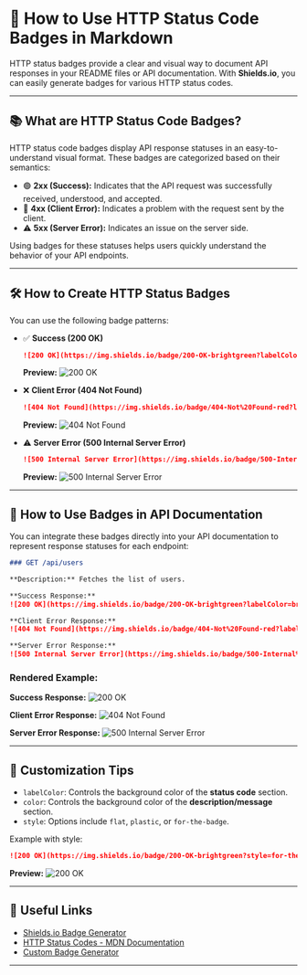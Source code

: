 # 🚀 **How to Use HTTP Status Code Badges in Markdown**

HTTP status badges provide a clear and visual way to document API responses in your README files or API documentation. With **Shields.io**, you can easily generate badges for various HTTP status codes.

---

## 📚 **What are HTTP Status Code Badges?**

HTTP status code badges display API response statuses in an easy-to-understand visual format. These badges are categorized based on their semantics:

- 🟢 **2xx (Success):** Indicates that the API request was successfully received, understood, and accepted.
- 🔴 **4xx (Client Error):** Indicates a problem with the request sent by the client.
- ⚠️ **5xx (Server Error):** Indicates an issue on the server side.

Using badges for these statuses helps users quickly understand the behavior of your API endpoints.

---

## 🛠️ **How to Create HTTP Status Badges**

You can use the following badge patterns:

- ✅ **Success (200 OK)**
  ```markdown
  ![200 OK](https://img.shields.io/badge/200-OK-brightgreen?labelColor=brightgreen&color=lightgrey)
  ```
  **Preview:**
  ![200 OK](https://img.shields.io/badge/200-OK-brightgreen?labelColor=brightgreen&color=lightgrey)

- ❌ **Client Error (404 Not Found)**
  ```markdown
  ![404 Not Found](https://img.shields.io/badge/404-Not%20Found-red?labelColor=red&color=lightgrey)
  ```
  **Preview:**
  ![404 Not Found](https://img.shields.io/badge/404-Not%20Found-red?labelColor=red&color=lightgrey)

- ⚠️ **Server Error (500 Internal Server Error)**
  ```markdown
  ![500 Internal Server Error](https://img.shields.io/badge/500-Internal%20Server%20Error-yellow?labelColor=yellow&color=lightgrey)
  ```
  **Preview:**
  ![500 Internal Server Error](https://img.shields.io/badge/500-Internal%20Server%20Error-yellow?labelColor=yellow&color=lightgrey)

---

## 🎯 **How to Use Badges in API Documentation**

You can integrate these badges directly into your API documentation to represent response statuses for each endpoint:

```markdown
### GET /api/users

**Description:** Fetches the list of users.

**Success Response:**
![200 OK](https://img.shields.io/badge/200-OK-brightgreen?labelColor=brightgreen&color=lightgrey)

**Client Error Response:**
![404 Not Found](https://img.shields.io/badge/404-Not%20Found-red?labelColor=red&color=lightgrey)

**Server Error Response:**
![500 Internal Server Error](https://img.shields.io/badge/500-Internal%20Server%20Error-yellow?labelColor=yellow&color=lightgrey)
```

### **Rendered Example:**

**Success Response:**
![200 OK](https://img.shields.io/badge/200-OK-brightgreen?labelColor=brightgreen&color=lightgrey)

**Client Error Response:**
![404 Not Found](https://img.shields.io/badge/404-Not%20Found-red?labelColor=red&color=lightgrey)

**Server Error Response:**
![500 Internal Server Error](https://img.shields.io/badge/500-Internal%20Server%20Error-yellow?labelColor=yellow&color=lightgrey)

---

## 🧠 **Customization Tips**

- `labelColor`: Controls the background color of the **status code** section.
- `color`: Controls the background color of the **description/message** section.
- `style`: Options include `flat`, `plastic`, or `for-the-badge`.

Example with style:
```markdown
![200 OK](https://img.shields.io/badge/200-OK-brightgreen?style=for-the-badge)
```
**Preview:**
![200 OK](https://img.shields.io/badge/200-OK-brightgreen?style=for-the-badge)

---

## 🔗 **Useful Links**

- [Shields.io Badge Generator](https://shields.io/)
- [HTTP Status Codes - MDN Documentation](https://developer.mozilla.org/en-US/docs/Web/HTTP/Status)
- [Custom Badge Generator](https://markdown-badge-generator.streamlit.app/)

---
